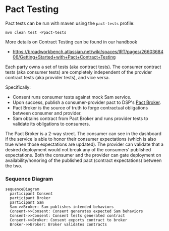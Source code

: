 # Pact Testing

Pact tests can be run with maven using the `pact-tests` profile:
```shell
mvn clean test -Ppact-tests
```

More details on Contract Testing can be found in our handbook
 * https://broadworkbench.atlassian.net/wiki/spaces/IRT/pages/2660368406/Getting+Started+with+Pact+Contract+Testing

Each party owns a set of tests (aka contract tests). The consumer contract tests (aka consumer tests) 
are completely independent of the provider contract tests (aka provider tests), and vice versa.

Specifically:
 * Consent runs consumer tests against mock Sam service. 
 * Upon success, publish a consumer-provider pact to DSP's [Pact Broker](https://pact-broker.dsp-eng-tools.broadinstitute.org/).
 * Pact Broker is the  source of truth to forge contractual obligations between consumer and provider.
 * Sam obtains contract from Pact Broker and runs provider tests to validate its obligations to consumers.

The Pact Broker is a 2-way street. The consumer can see in the dashboard if the service is able to
honor their consumer expectations (which is also true when those expectations are updated). The
provider can validate that a desired deployment would not break any of the consumers' published
expectations.  Both the consumer and the provider can gate deployment on availability/honoring of
the published pact (contract expectations) between the two.

### Sequence Diagram

```mermaid
sequenceDiagram
  participant Consent
  participant Broker
  participant Sam
  Sam->>Broker: Sam publishes intended behaviors
  Consent->>Consent: Consent generates expected Sam behaviors
  Consent->>Consent: Consent tests generated contract
  Consent->>Broker: Consent exports contract to broker
  Broker->>Broker: Broker validates contracts
```